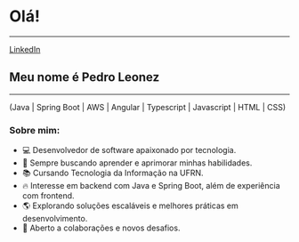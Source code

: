 # Olá!
---

[LinkedIn](https://www.linkedin.com/in/pedroleonez/)

## Meu nome é Pedro Leonez
---

(Java | Spring Boot | AWS | Angular | Typescript | Javascript | HTML | CSS)

### Sobre mim:
- 💻 Desenvolvedor de software apaixonado por tecnologia.
- 🚀 Sempre buscando aprender e aprimorar minhas habilidades.
- 📚 Cursando Tecnologia da Informação na UFRN.
- 🔥 Interesse em backend com Java e Spring Boot, além de experiência com frontend.
- 🌎 Explorando soluções escaláveis e melhores práticas em desenvolvimento.
- 🤝 Aberto a colaborações e novos desafios.
